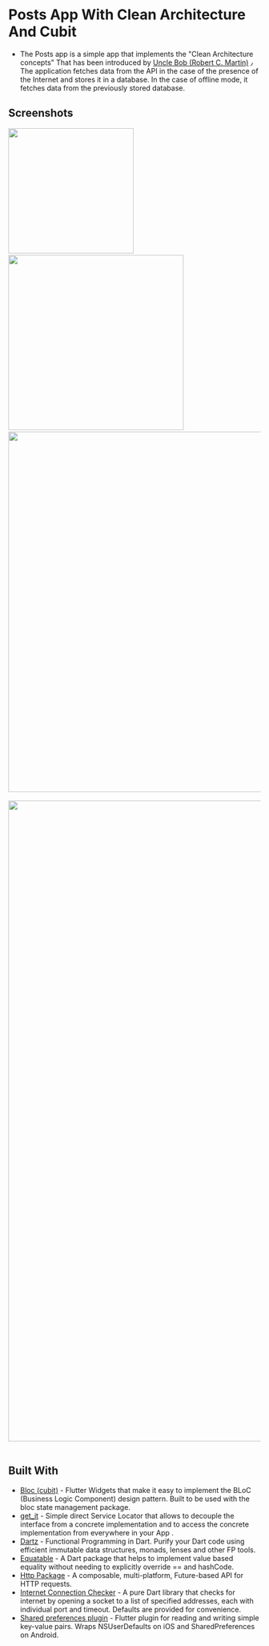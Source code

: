 
# Posts App With Clean Architecture And Cubit
- The Posts app is a simple app that implements the "Clean Architecture concepts" That has been introduced by [Uncle Bob (Robert C. Martin)](https://blog.cleancoder.com/uncle-bob/2012/08/13/the-clean-architecture.html) ٫
The application fetches data from the API in the case of the presence of the Internet and stores it in a database. In the case of offline mode, it fetches data from the previously stored database.

## Screenshots
<img src="https://i.ibb.co/bNLR0Jh/Screenshot-1684007601.png" width="250">&nbsp;
<img src="https://i.ibb.co/Zz6dxwf/Screenshot-2023-05-13-at-2-32-33-PM.png" width="350">&nbsp;
<img src="https://i.ibb.co/mv4MSW4/1-0u-ek-VHFu7-Om7-Z-VTw-FHvg.webp" width="720">&nbsp;
<img src="https://i.ibb.co/fMkTzjZ/Screenshot-2023-05-11-at-4-53-22-AM.png" width="1280">&nbsp;


## Built With

* [Bloc (cubit)](https://pub.dev/packages/flutter_bloc) - Flutter Widgets that make it easy to implement the BLoC (Business Logic Component) design pattern. Built to be used with the bloc state management package.
* [get_it](https://pub.dev/packages/get_it) - Simple direct Service Locator that allows to decouple the interface from a concrete implementation and to access the concrete implementation from everywhere in your App .
* [Dartz](https://pub.dev/packages/dartz) - Functional Programming in Dart. Purify your Dart code using efficient immutable data structures, monads, lenses and other FP tools.
* [Equatable](https://pub.dev/packages/equatable) - A Dart package that helps to implement value based equality without needing to explicitly override == and hashCode.
* [Http Package](https://pub.dev/packages/http) - A composable, multi-platform, Future-based API for HTTP requests.
* [Internet Connection Checker](https://pub.dev/packages/internet_connection_checker) - A pure Dart library that checks for internet by opening a socket to a list of specified addresses, each with individual port and timeout. Defaults are provided for convenience.
* [Shared preferences plugin](https://pub.dev/packages/shared_preferences) - Flutter plugin for reading and writing simple key-value pairs. Wraps NSUserDefaults on iOS and SharedPreferences on Android.

